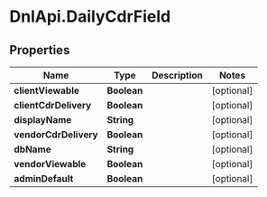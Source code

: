 # DnlApi.DailyCdrField

## Properties
Name | Type | Description | Notes
------------ | ------------- | ------------- | -------------
**clientViewable** | **Boolean** |  | [optional] 
**clientCdrDelivery** | **Boolean** |  | [optional] 
**displayName** | **String** |  | [optional] 
**vendorCdrDelivery** | **Boolean** |  | [optional] 
**dbName** | **String** |  | [optional] 
**vendorViewable** | **Boolean** |  | [optional] 
**adminDefault** | **Boolean** |  | [optional] 


